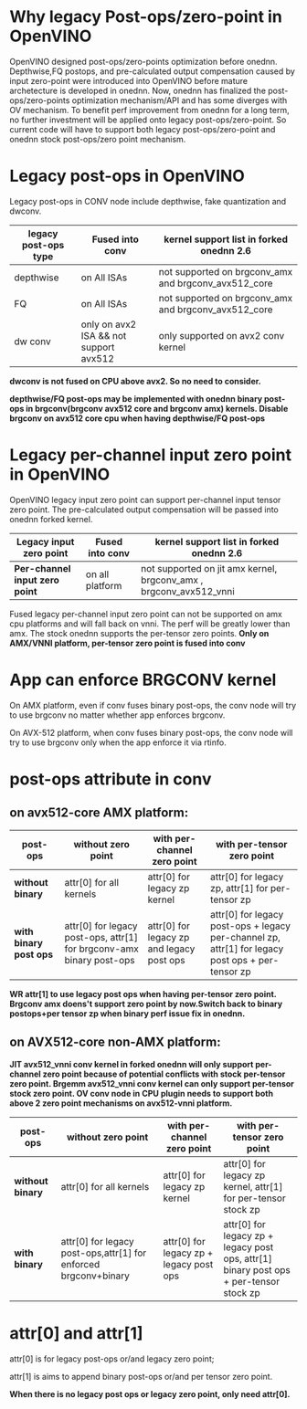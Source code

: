 # Why legacy Post-ops/zero-point in OpenVINO
OpenVINO designed post-ops/zero-points optimization before onednn. Depthwise,FQ postops, and pre-calculated output compensation caused by
input zero-point were introduced into OpenVINO before mature archetecture is developed in onednn. Now, onednn has finalized the post-ops/zero-points
optimization mechanism/API and has some diverges with OV mechanism. To benefit perf improvement from onednn for a long term, no further investment will be applied onto
legacy post-ops/zero-point. So current code will have to support both legacy post-ops/zero-point and onednn stock post-ops/zero point mechanism.

# Legacy post-ops in OpenVINO
Legacy post-ops in CONV node include depthwise, fake quantization and dwconv.


|legacy post-ops type                   |Fused into conv                           |kernel support list in forked onednn 2.6|
--- | --- | ---|
|depthwise                              |on All ISAs                               |not supported on brgconv_amx and brgconv_avx512_core|
|FQ                                     |on All ISAs                               |not supported on brgconv_amx and brgconv_avx512_core
|dw conv                                |only on avx2 ISA && not support avx512    |only supported on avx2 conv kernel

**dwconv is not fused on CPU above avx2. So no need to consider.**

**depthwise/FQ post-ops may be implemented with onednn binary post-ops in brgconv(brgconv avx512 core and brgconv amx) kernels. Disable brgconv on avx512 core cpu when having depthwise/FQ post-ops** 

# Legacy per-channel input zero point in OpenVINO

OpenVINO legacy input zero point can support per-channel input tensor zero point. The pre-calculated output compensation will
be passed into onednn forked kernel.

|Legacy input zero point                  |Fused into conv                 |kernel support list in forked onednn 2.6
--- | --- | ---|
|**Per-channel input zero point**             |on all platform                   |not supported on jit amx kernel, brgconv_amx , brgconv_avx512_vnni

Fused legacy per-channel input zero point can not be supported on amx cpu platforms and will fall back on vnni. The perf will be greatly lower than amx.
The stock onednn supports the per-tensor zero points. **Only on AMX/VNNI platform, per-tensor zero point is fused into conv**

# App can enforce BRGCONV kernel
On AMX platform, even if conv fuses binary post-ops, the conv node will try to use brgconv no matter whether app enforces brgconv.

On AVX-512 platform, when conv fuses binary post-ops, the conv node will try to use brgconv only when the app enforce it via rtinfo.
# post-ops attribute in conv

## on avx512-core AMX platform:

|post-ops                            |without zero point          |with per-channel zero point                     |with per-tensor zero point|
--- | --- | ---| ---|
|**without binary**   |attr[0] for all kernels      |attr[0] for legacy zp kernel   |attr[0] for legacy zp,   attr[1] for per-tensor zp|
|**with binary post ops**       |attr[0] for legacy post-ops, attr[1] for brgconv-amx binary post-ops  |attr[0] for legacy zp and legacy post ops  |attr[0] for legacy post-ops + legacy per-channel zp, attr[1] for legacy post ops + per-tensor zp|

**WR attr[1] to use legacy post ops when having per-tensor zero point. Brgconv amx doens't support zero point by now.Switch back to binary postops+per tensor zp when binary perf issue fix in onednn.**

## on AVX512-core non-AMX platform:

**JIT avx512_vnni conv kernel in forked onednn will only support per-channel zero point because of potential conflicts with stock per-tensor zero point. Brgemm avx512_vnni conv kernel
can only support per-tensor stock zero point. OV conv node in CPU plugin needs to support both above 2 zero point mechanisms on avx512-vnni platform.**

|post-ops |without zero point                       |with per-channel zero point       |with per-tensor zero point|
--- | --- | ---| ---|
|**without binary**     |attr[0] for all kernels                 |attr[0] for legacy zp kernel  |attr[0] for legacy zp kernel, attr[1] for per-tensor stock zp|
|**with binary**        |attr[0] for legacy post-ops,attr[1] for enforced brgconv+binary    |attr[0] for legacy zp + legacy post ops    |attr[0] for legacy zp + legacy post ops, attr[1] binary post ops + per-tensor stock zp|


# attr[0] and attr[1]
attr[0] is for legacy post-ops or/and legacy zero point;

attr[1] is aims to append binary post-ops or/and per tensor zero point. 

**When there is no legacy post ops or legacy zero point, only need attr[0].**